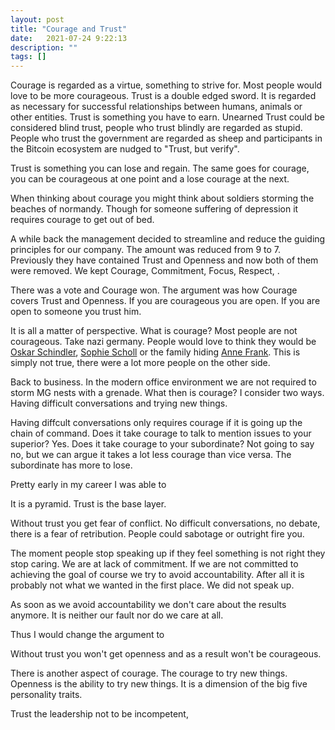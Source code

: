 ```yaml
---
layout: post
title: "Courage and Trust"
date:   2021-07-24 9:22:13
description: ""
tags: []
---
```


Courage is regarded as a virtue, something to strive for. Most people would love to be more courageous. Trust is a double edged sword. It is regarded as necessary for successful relationships between humans, animals or other entities. Trust is something you have to earn. Unearned Trust could be considered blind trust, people who trust blindly are regarded as stupid. People who trust the government are regarded as sheep and participants in the Bitcoin ecosystem are nudged to "Trust, but verify".

Trust is something you can lose and regain. The same goes for courage, you can be courageous at one point and a lose courage at the next.

When thinking about courage you might think about soldiers storming the beaches of normandy. Though for someone suffering of depression it requires courage to get out of bed.

A while back the management decided to streamline and reduce the guiding principles for our company. The amount was reduced from 9 to 7. Previously they have contained Trust and Openness and now both of them were removed. We kept Courage, Commitment, Focus, Respect, .

There was a vote and Courage won. The argument was how Courage covers Trust and Openness. If you are courageous you are open. If you are open to someone you trust him.

It is all a matter of perspective. What is courage? Most people are not courageous. Take nazi germany. People would love to think they would be [Oskar Schindler](https://en.wikipedia.org/wiki/Oskar_Schindler), [Sophie Scholl](https://en.wikipedia.org/wiki/Sophie_Scholl) or the family hiding [Anne Frank](). This is simply not true, there were a lot more people on the other side.

Back to business. In the modern office environment we are not required to storm MG nests with a grenade. What then is courage? I consider two ways. Having difficult conversations and trying new things.

Having diffcult conversations only requires courage if it is going up the chain of command. Does it take courage to talk to mention issues to your superior? Yes. Does it take courage to your subordinate? Not going to say no, but we can argue it takes a lot less courage than vice versa. The subordinate has more to lose.

Pretty early in my career I was able to 

It is a pyramid. Trust is the base layer.

Without trust you get fear of conflict. No difficult conversations, no debate, there is a fear of retribution. People could sabotage or outright fire you.

The moment people stop speaking up if they feel something is not right they stop caring. We are at lack of commitment. If we are not committed to achieving the goal of course we try to avoid accountability. After all it is probably not what we wanted in the first place. We did not speak up.

As soon as we avoid accountability we don't care about the results anymore. It is neither our fault nor do we care at all.

Thus I would change the argument to

Without trust you won't get openness and as a result won't be courageous.



There is another aspect of courage. The courage to try new things. Openness is the ability to try new things. It is a dimension of the big five personality traits.


Trust the leadership not to be incompetent,  





